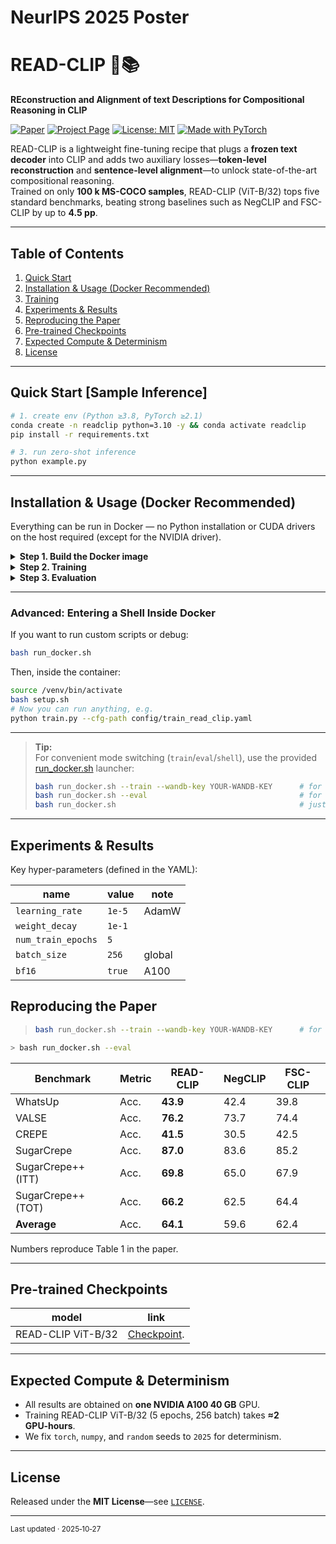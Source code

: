 # NeurIPS 2025 Poster

# READ-CLIP 🏹📚

**REconstruction and Alignment of text Descriptions for Compositional Reasoning in CLIP**

[![Paper](https://img.shields.io/badge/Paper-PDF-red)](https://arxiv.org/abs/2510.16540)
[![Project Page](https://img.shields.io/badge/Project-Page-blue)](https://neurips.cc/virtual/2025/poster/119758)
[![License: MIT](https://img.shields.io/badge/License-MIT-yellow.svg)](LICENSE)
[![Made with PyTorch](https://img.shields.io/badge/Made%20with-PyTorch-lightgrey?logo=pytorch)](https://pytorch.org)

READ-CLIP is a lightweight fine-tuning recipe that plugs a **frozen text decoder** into CLIP and adds two auxiliary
losses—**token-level reconstruction** and **sentence-level alignment**—to unlock state-of-the-art compositional
reasoning.  
Trained on only **100 k MS-COCO samples**, READ-CLIP (ViT-B/32) tops five standard benchmarks, beating strong baselines
such as NegCLIP and FSC-CLIP by up to **4.5 pp**.

---

## Table of Contents

1. [Quick Start](#quick-start-sample-inference)
2. [Installation & Usage (Docker Recommended)](#installation--usage-docker-recommended)
3. [Training](#advanced-entering-a-shell-inside-docker)
4. [Experiments & Results](#experiments--results)
5. [Reproducing the Paper](#reproducing-the-paper)
6. [Pre-trained Checkpoints](#pre-trained-checkpoints)
7. [Expected Compute & Determinism](#expected-compute--determinism)
8. [License](#license)

---

## Quick Start [Sample Inference]

```bash
# 1. create env (Python ≥3.8, PyTorch ≥2.1)
conda create -n readclip python=3.10 -y && conda activate readclip
pip install -r requirements.txt

# 3. run zero-shot inference
python example.py
```

---

## Installation & Usage (Docker Recommended)

Everything can be run in Docker — no Python installation or CUDA drivers on the host required (except for the NVIDIA
driver).

<details>
<summary><strong>Step 1. Build the Docker image</strong></summary>

```bash
docker build -t read-clip .
```

</details>

<details>
<summary><strong>Step 2. Training</strong></summary>

```bash
bash run_docker.sh --train --wandb-key YOUR-WANDB-KEY
```

- All necessary data, output, and logs directories will be mounted for persistence.
- `YOUR-WANDB-KEY` is optional; if omitted, W&B logging will be disabled.

</details>

<details>
<summary><strong>Step 3. Evaluation</strong></summary>

```bash
bash run_docker.sh --eval
```

</details>

---

### Advanced: Entering a Shell Inside Docker

If you want to run custom scripts or debug:

```bash
bash run_docker.sh
```

Then, inside the container:

```bash
source /venv/bin/activate
bash setup.sh
# Now you can run anything, e.g.
python train.py --cfg-path config/train_read_clip.yaml
```

---

> **Tip:**  
> For convenient mode switching (`train`/`eval`/`shell`), use the provided [run_docker.sh](./run_docker.sh) launcher:
> ```bash
> bash run_docker.sh --train --wandb-key YOUR-WANDB-KEY      # for training
> bash run_docker.sh --eval                                  # for evaluation
> bash run_docker.sh                                         # just get a shell
> ```

---

## Experiments & Results

Key hyper-parameters (defined in the YAML):

| name               | value  | note   |
|--------------------|--------|--------|
| `learning_rate`    | `1e-5` | AdamW  |
| `weight_decay`     | `1e-1` |        |
| `num_train_epochs` | `5`    |        |
| `batch_size`       | `256`  | global |
| `bf16`             | `true` | A100   |


## Reproducing the Paper

> ```bash
> bash run_docker.sh --train --wandb-key YOUR-WANDB-KEY      # for training
> ```

```bash
> bash run_docker.sh --eval
```

| Benchmark          | Metric | READ-CLIP | NegCLIP | FSC-CLIP |
|--------------------|--------|-----------|---------|----------|
| WhatsUp            | Acc.   | **43.9**  | 42.4    | 39.8     |
| VALSE              | Acc.   | **76.2**  | 73.7    | 74.4     |
| CREPE              | Acc.   | **41.5**  | 30.5    | 42.5     |
| SugarCrepe         | Acc.   | **87.0**  | 83.6    | 85.2     |
| SugarCrepe++ (ITT) | Acc.   | **69.8**  | 65.0    | 67.9     |
| SugarCrepe++ (TOT) | Acc.   | **66.2**  | 62.5    | 64.4     |
| **Average**        | Acc.   | **64.1**  | 59.6    | 62.4     |

Numbers reproduce Table 1 in the paper.

---

## Pre-trained Checkpoints

| model              | link                                                    |
|--------------------|---------------------------------------------------------|
| READ-CLIP ViT-B/32 | [Checkpoint](https://huggingface.co/Mayfull/READ-CLIP). |

---

## Expected Compute & Determinism

* All results are obtained on **one NVIDIA A100 40 GB** GPU.
* Training READ-CLIP ViT-B/32 (5 epochs, 256 batch) takes **≈2 GPU‑hours**.
* We fix `torch`, `numpy`, and `random` seeds to `2025` for determinism.

---

## License

Released under the **MIT License**—see [`LICENSE`](LICENSE).

---

<sub>Last updated · 2025‑10‑27</sub>
